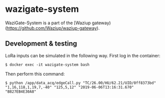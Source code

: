 # wazigate-system

WaziGate-System is a part of the [Waziup gateway)(https://github.com/Waziup/waziup-gateway).

## Development & testing

LoRa inputs can be simulated in the following way.
First log in the container:
```
$ docker exec -it wazigate-system bash
```
Then perform this command:
```
$ python /app/data_acq/edgeCall.py "TC/26.00/HU/62.21/UID/0ff8373bd" "1,16,118,1,19,7,-40" "125,5,12" "2019-06-06T13:16:31.670" "B827EB4E30A8"
```


